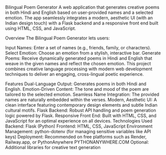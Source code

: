 Bilingual Poem Generator
A web application that generates creative poems in both Hindi and English based on user-provided names and a selected emotion. The app seamlessly integrates a modern, aesthetic UI (with an Indian design touch) with a Flask backend and a responsive front end built using HTML, CSS, and JavaScript.

Overview
The Bilingual Poem Generator lets users:

Input Names: Enter a set of names (e.g., friends, family, or characters).
Select Emotion: Choose an emotion from a stylish, interactive bar.
Generate Poems: Receive dynamically generated poems in Hindi and English that weave in the given names and reflect the chosen emotion.
This project combines creative language processing with modern web development techniques to deliver an engaging, cross-lingual poetic experience.

Features
Dual-Language Output: Generates poems in both Hindi and English.
Emotion-Driven Content: The tone and mood of the poem are tailored to the selected emotion.
Seamless Name Integration: The provided names are naturally embedded within the verses.
Modern, Aesthetic UI: A clean interface featuring contemporary design elements and subtle Indian cultural motifs.
Flask Backend: Robust API handling and poem generation logic powered by Flask.
Responsive Front End: Built with HTML, CSS, and JavaScript for an optimal experience on all devices.
Technologies Used
Backend: Flask (Python)
Frontend: HTML, CSS, JavaScript
Environment Management: python-dotenv (for managing sensitive variables like API keys)
Deployment: Recommended on free platforms such as Render, Railway.app, or PythonAnywhere
PYTHONANYWHERE.COM
Optional: Additional libraries for creative text generation
